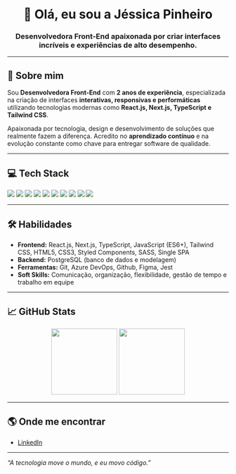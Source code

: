 <h1 align="center">👋 Olá, eu sou a Jéssica Pinheiro</h1>
<h3 align="center">Desenvolvedora Front-End apaixonada por criar interfaces incríveis e experiências de alto desempenho.</h3>

---

## 🚀 Sobre mim

Sou **Desenvolvedora Front-End** com **2 anos de experiência**, especializada na criação de interfaces **interativas, responsivas e performáticas** utilizando tecnologias modernas como **React.js, Next.js, TypeScript e Tailwind CSS**.

Apaixonada por tecnologia, design e desenvolvimento de soluções que realmente fazem a diferença. Acredito no **aprendizado contínuo** e na evolução constante como chave para entregar software de qualidade.

---

## 💻 Tech Stack
<div align="left">
  <img src="https://img.shields.io/badge/React-20232A?style=for-the-badge&logo=react&logoColor=61DAFB"/>
  <img src="https://img.shields.io/badge/Next-black?style=for-the-badge&logo=next.js&logoColor=white"/>
  <img src="https://img.shields.io/badge/Tailwind-06B6D4?style=for-the-badge&logo=tailwindcss&logoColor=white"/>
  <img src="https://img.shields.io/badge/TypeScript-3178C6?style=for-the-badge&logo=typescript&logoColor=white"/>
  <img src="https://img.shields.io/badge/JavaScript-F7DF1E?style=for-the-badge&logo=javascript&logoColor=black"/>
  <img src="https://img.shields.io/badge/PostgreSQL-316192?style=for-the-badge&logo=postgresql&logoColor=white"/>
  <img src="https://img.shields.io/badge/Azure DevOps-0078D7?style=for-the-badge&logo=azuredevops&logoColor=white"/>
  <img src="https://img.shields.io/badge/Git-F05032?style=for-the-badge&logo=git&logoColor=white"/>
  <img src="https://img.shields.io/badge/Figma-F24E1E?style=for-the-badge&logo=figma&logoColor=white"/>
  <img src="https://img.shields.io/badge/Python-3776AB?style=for-the-badge&logo=python&logoColor=white"/>
</div>

---

## 🛠️ Habilidades

- **Frontend:** React.js, Next.js, TypeScript, JavaScript (ES6+), Tailwind CSS, HTML5, CSS3, Styled Components, SASS, Single SPA
- **Backend:** PostgreSQL (banco de dados e modelagem)
- **Ferramentas:** Git, Azure DevOps, Github, Figma, Jest
- **Soft Skills:** Comunicação, organização, flexibilidade, gestão de tempo e trabalho em equipe

---

## 📈 GitHub Stats

<div align="center">
  <img height="150em" src="https://github-readme-stats.vercel.app/api?username=jessicapinheiro-s&show_icons=true&theme=dracula&include_all_commits=true&count_private=true"/>
  <img height="150em" src="https://github-readme-stats.vercel.app/api/top-langs/?username=jessicapinheiro-s&layout=compact&langs_count=7&theme=dracula"/>
</div>

---

## 🌎 Onde me encontrar
- [LinkedIn](https://www.linkedin.com/in/jessica-pinheiro-9b6b78185/)

---

_“A tecnologia move o mundo, e eu movo código.”_
